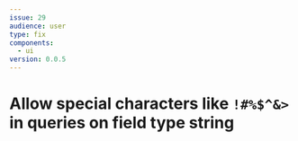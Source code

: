 ```yaml
---
issue: 29
audience: user
type: fix
components:
  - ui
version: 0.0.5
---
```

# Allow special characters like `!#%$^&>` in queries on field type string
